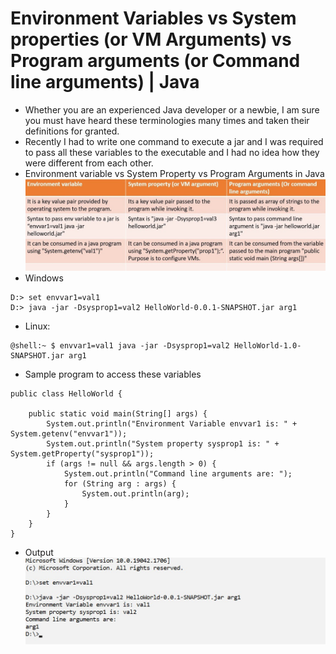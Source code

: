 # Environment Variables vs System properties (or VM Arguments) vs Program arguments (or Command line arguments) | Java
* Whether you are an experienced Java developer or a newbie, I am sure you must have heard these terminologies many times and taken their definitions for granted. 
* Recently I had to write one command to execute a jar and I was required to pass all these variables to the executable and I had no idea how they were different from each other.
* Environment variable vs System Property vs Program Arguments in Java\
![picture](img/env-variables-vs-system-vs-progream-arguments.jpeg)
* Windows
```
D:> set envvar1=val1
D:> java -jar -Dsysprop1=val2 HelloWorld-0.0.1-SNAPSHOT.jar arg1
```
* Linux:
```
@shell:~ $ envvar1=val1 java -jar -Dsysprop1=val2 HelloWorld-1.0-SNAPSHOT.jar arg1
```
* Sample program to access these variables
```
public class HelloWorld {

	public static void main(String[] args) {
		System.out.println("Environment Variable envvar1 is: " + System.getenv("envvar1"));
		System.out.println("System property sysprop1 is: " + System.getProperty("sysprop1"));
		if (args != null && args.length > 0) {
			System.out.println("Command line arguments are: ");
			for (String arg : args) {
				System.out.println(arg);
			}
		}
	}
}
```
* Output
![picture](img/env-variables-vs-system-vs-progream-arguments-output.jpeg)
